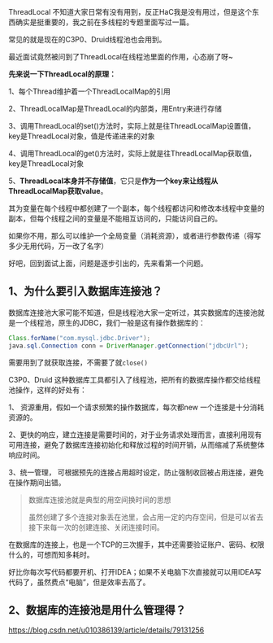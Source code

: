 ThreadLocal 不知道大家日常有没有用到，反正HaC我是没有用过，但是这个东西确实是挺重要的，我之前在多线程的专题里面写过一篇。

常见的就是现在的C3P0、Druid线程池也会用到。

最近面试竟然被问到了ThreadLocal在线程池里面的作用，心态崩了呀~



**先来说一下ThreadLocal的原理：**

1、每个Thread维护着一个ThreadLocalMap的引用

2、ThreadLocalMap是ThreadLocal的内部类，用Entry来进行存储

3、调用ThreadLocal的set()方法时，实际上就是往ThreadLocalMap设置值，key是ThreadLocal对象，值是传递进来的对象

4、调用ThreadLocal的get()方法时，实际上就是往ThreadLocalMap获取值，key是ThreadLocal对象

5、**ThreadLocal本身并不存储值**，它只是**作为一个key来让线程从ThreadLocalMap获取value**。



其为变量在每个线程中都创建了一个副本，每个线程都访问和修改本线程中变量的副本，但每个线程之间的变量是不能相互访问的，只能访问自己的。

如果你不用，那么可以维护一个全局变量（消耗资源），或者进行参数传递（得写多少无用代码，万一改了名字）

好吧，回到面试上面，问题是逐步引出的，先来看第一个问题。

## 1、为什么要引入数据库连接池？

数据库连接池大家可能不知道，但是线程池大家一定听过，其实数据库的连接池就是一个线程池，原生的JDBC，我们一般是这有操作数据库的：

```java
Class.forName("com.mysql.jdbc.Driver");
java.sql.Connection conn = DriverManager.getConnection("jdbcUrl");
```

需要用到了就获取连接，不需要了就`close()`

C3P0、Druid 这种数据库工具都引入了线程池，把所有的数据库操作都交给线程池操作，这样的好处有：

1、 资源重用，假如一个请求频繁的操作数据库，每次都new 一个连接是十分消耗资源的。

2、更快的响应，建立连接是需要时间的，对于业务请求处理而言，直接利用现有可用连接，避免了数据库连接初始化和释放过程的时间开销，从而缩减了系统整体响应时间。

3、统一管理， 可根据预先的连接占用超时设定，防止强制收回被占用连接，避免在操作期间出错。

> 数据库连接池就是典型的用空间换时间的思想
>
> 虽然创建了多个连接对象丢在池里，会占用一定的内存空间，但是可以省去接下来每一次的创建连接、关闭连接时间。

在数据库的连接上，也是一个TCP的三次握手，其中还需要验证账户、密码、权限什么的，可想而知多耗时。

好比你每次写代码都要开机、打开IDEA；如果不关电脑下次直接就可以用IDEA写代码了，虽然费点“电脑”，但是效率去高了。



## 2、数据库的连接池是用什么管理得？



https://blog.csdn.net/u010386139/article/details/79131256